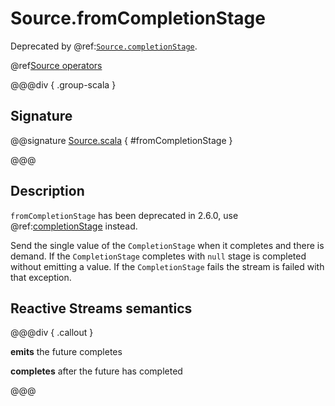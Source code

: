 # Source.fromCompletionStage

Deprecated by @ref:[`Source.completionStage`](completionStage.md).

@ref[Source operators](../index.md#source-operators)

@@@div { .group-scala }

## Signature

@@signature [Source.scala](/akka-stream/src/main/scala/akka/stream/scaladsl/Source.scala) { #fromCompletionStage }

@@@

## Description

`fromCompletionStage` has been deprecated in 2.6.0, use @ref:[completionStage](completionStage.md) instead.

Send the single value of the `CompletionStage` when it completes and there is demand.
If the `CompletionStage` completes with `null` stage is completed without emitting a value.
If the `CompletionStage` fails the stream is failed with that exception.

## Reactive Streams semantics

@@@div { .callout }

**emits** the future completes

**completes** after the future has completed

@@@

